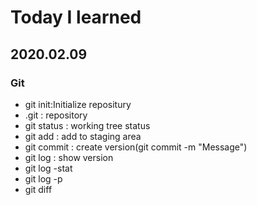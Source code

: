 # Today I learned

## 2020.02.09
### Git
* git init:Initialize repositury
* .git : repository
* git status : working tree status
* git add : add to staging area
* git commit : create version(git commit -m "Message")
* git log : show version
* git log -stat
* git log -p
* git diff
